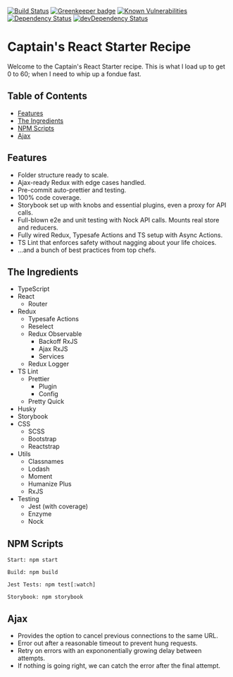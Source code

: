 [![Build Status](https://travis-ci.org/CaptainCodex/captains-react-starter-recipe.svg?branch=master)](https://travis-ci.org/CaptainCodex/captains-react-starter-recipe) [![Greenkeeper badge](https://badges.greenkeeper.io/CaptainCodex/captains-react-starter-recipe.svg)](https://greenkeeper.io/)
[![Known Vulnerabilities][snyk-image]][snyk-url]
[![Dependency Status](https://david-dm.org/CaptainCodex/captains-react-starter-recipe/master.svg)](https://david-dm.org/CaptainCodex/captains-react-starter-recipe.svg)
[![devDependency Status](https://david-dm.org/CaptainCodex/captains-react-starter-recipe/master/dev-status.svg)](https://david-dm.org/CaptainCodex/captains-react-starter-recipe/master#info=devDependencies)

# Captain's React Starter Recipe

Welcome to the Captain's React Starter recipe. This is what I load up to get 0 to 60; when I need to whip up a fondue fast.

## Table of Contents

- [Features](https://github.com/CaptainCodex/captains-react-starter-recipe#features)
- [The Ingredients](https://github.com/CaptainCodex/captains-react-starter-recipe#the-ingredients)
- [NPM Scripts](https://github.com/CaptainCodex/captains-react-starter-recipe#npm-scripts)
- [Ajax](https://github.com/CaptainCodex/captains-react-starter-recipe#ajax)

## Features

- Folder structure ready to scale.
- Ajax-ready Redux with edge cases handled.
- Pre-commit auto-prettier and testing.
- 100% code coverage.
- Storybook set up with knobs and essential plugins, even a proxy for API calls.
- Full-blown e2e and unit testing with Nock API calls. Mounts real store and reducers.
- Fully wired Redux, Typesafe Actions and TS setup with Async Actions.
- TS Lint that enforces safety without nagging about your life choices.
- ...and a bunch of best practices from top chefs.

## The Ingredients

- TypeScript
- React
  - Router
- Redux
  - Typesafe Actions
  - Reselect
  - Redux Observable
    - Backoff RxJS
    - Ajax RxJS
    - Services
  - Redux Logger
- TS Lint
  - Prettier
    - Plugin
    - Config
  - Pretty Quick
- Husky
- Storybook
- CSS
  - SCSS
  - Bootstrap
  - Reactstrap
- Utils
  - Classnames
  - Lodash
  - Moment
  - Humanize Plus
  - RxJS
- Testing
  - Jest (with coverage)
  - Enzyme
  - Nock

## NPM Scripts

```
Start: npm start

Build: npm build

Jest Tests: npm test[:watch]

Storybook: npm storybook
```

## Ajax

- Provides the option to cancel previous connections to the same URL.
- Error out after a reasonable timeout to prevent hung requests.
- Retry on errors with an expononentially growing delay between attempts.
- If nothing is going right, we can catch the error after the final attempt.

[snyk-image]: https://snyk.io/test/github/CaptainCodex/captains-react-starter-recipe/badge.svg?style=flat-square
[snyk-url]: https://snyk.io/test/github/CaptainCodex/captains-react-starter-recipe
